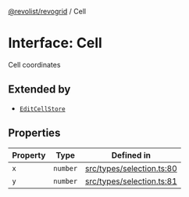 [@revolist/revogrid](README.md) / Cell

# Interface: Cell

Cell coordinates

## Extended by

- [`EditCellStore`](Interface.EditCellStore.md)

## Properties

| Property | Type | Defined in |
| ------ | ------ | ------ |
| `x` | `number` | [src/types/selection.ts:80](https://github.com/revolist/revogrid/blob/8d359a6641aa3d85978ae1d816f404366e0fe6c4/src/types/selection.ts#L80) |
| `y` | `number` | [src/types/selection.ts:81](https://github.com/revolist/revogrid/blob/8d359a6641aa3d85978ae1d816f404366e0fe6c4/src/types/selection.ts#L81) |
